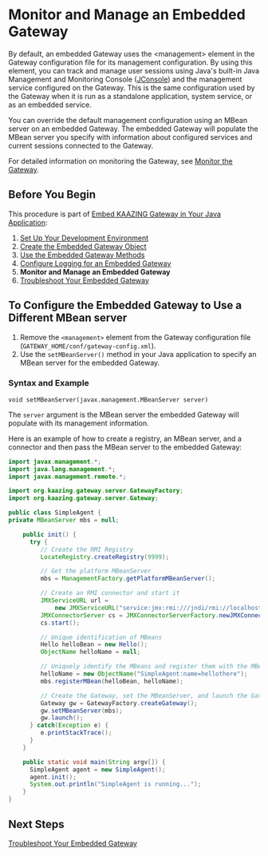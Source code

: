 Monitor and Manage an Embedded Gateway
====================================================================

By default, an embedded Gateway uses the \<management\> element in the Gateway configuration file for its management configuration. By using this element, you can track and manage user sessions using Java's built-in Java Management and Monitoring Console ([JConsole](http://docs.oracle.com/javase/7/docs/technotes/guides/management/jconsole.html)) and the management service configured on the Gateway. This is the same configuration used by the Gateway when it is run as a standalone application, system service, or as an embedded service.

You can override the default management configuration using an MBean server on an embedded Gateway. The embedded Gateway will populate the MBean server you specify with information about configured services and current sessions connected to the Gateway.

For detailed information on monitoring the Gateway, see [Monitor the Gateway](../management/o_monitor.md).

Before You Begin
----------------

This procedure is part of [Embed KAAZING Gateway in Your Java Application](../embedded-gateway/o_embedded_gateway.md):

1.  [Set Up Your Development Environment](../embedded-gateway/p_embedded_gateway_setup.md)
2.  [Create the Embedded Gateway Object](../embedded-gateway/p_embedded_gateway_object.md)
3.  [Use the Embedded Gateway Methods](../embedded-gateway/p_embedded_gateway_methods.md)
4.  [Configure Logging for an Embedded Gateway](../embedded-gateway/p_embedded_gateway_logging.md)
5.  **Monitor and Manage an Embedded Gateway**
6.  [Troubleshoot Your Embedded Gateway](../embedded-gateway/p_embedded_gateway_troubleshoot.md)

To Configure the Embedded Gateway to Use a Different MBean server
-----------------------------------------------------------------

1.  Remove the `<management>` element from the Gateway configuration file (`GATEWAY_HOME/conf/gateway-config.xml`).
2.  Use the `setMBeanServer()` method in your Java application to specify an MBean server for the embedded Gateway.

### Syntax and Example

`void setMBeanServer(javax.management.MBeanServer server)`

The `server` argument is the MBean server the embedded Gateway will populate with its management information.

Here is an example of how to create a registry, an MBean server, and a connector and then pass the MBean server to the embedded Gateway:

``` java
import javax.management.*;
import java.lang.management.*;
import javax.management.remote.*;

import org.kaazing.gateway.server.GatewayFactory;
import org.kaazing.gateway.server.Gateway;

public class SimpleAgent {
private MBeanServer mbs = null;

    public init() {
      try {
         // Create the RMI Registry
         LocateRegistry.createRegistry(9999);

         // Get the platform MBeanServer
         mbs = ManagementFactory.getPlatformMBeanServer();

         // Create an RMI connector and start it
         JMXServiceURL url =
             new JMXServiceURL("service:jmx:rmi:///jndi/rmi://localhost:9999/server");
         JMXConnectorServer cs = JMXConnectorServerFactory.newJMXConnectorServer(url, null, mbs);
         cs.start();

         // Unique identification of MBeans
         Hello helloBean = new Hello();
         ObjectName helloName = null;

         // Uniquely identify the MBeans and register them with the MBeanServer
         helloName = new ObjectName("SimpleAgent:name=hellothere");
         mbs.registerMBean(helloBean, helloName);

         // Create the Gateway, set the MBeanServer, and launch the Gateway
         Gateway gw = GatewayFactory.createGateway();
         gw.setMBeanServer(mbs);
         gw.launch();
      } catch(Exception e) {
         e.printStackTrace();
      }
    }

    public static void main(String argv[]) {
      SimpleAgent agent = new SimpleAgent();
      agent.init();
      System.out.println("SimpleAgent is running...");
    }
}
```

Next Steps
----------

[Troubleshoot Your Embedded Gateway](../embedded-gateway/p_embedded_gateway_troubleshoot.md)
